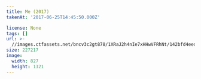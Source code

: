 ```yaml
---
title: Me (2017)
takenAt: '2017-06-25T14:45:50.000Z'

license: None
tags: []
url: >-
  //images.ctfassets.net/bncv3c2gt878/1XRaJ2h4nIe7xHHwVFRhNt/142bfd4eedd517ebdcc8afd0f891c312/me-2017_35486466806_o
size: 227217
image:
  width: 827
  height: 1321
---
```


